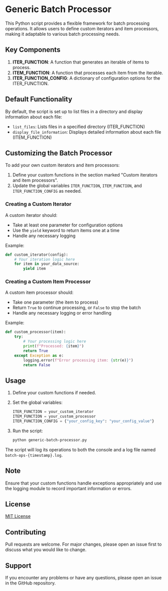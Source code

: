 # Generic Batch Processor

This Python script provides a flexible framework for batch processing operations. It allows users to define custom iterators and item processors, making it adaptable to various batch processing needs.

## Key Components

1. **ITER_FUNCTION**: A function that generates an iterable of items to process.
2. **ITEM_FUNCTION**: A function that processes each item from the iterable.
3. **ITER_FUNCTION_CONFIG**: A dictionary of configuration options for the ITER_FUNCTION.

## Default Functionality

By default, the script is set up to list files in a directory and display information about each file:

- `list_files`: Lists files in a specified directory (ITER_FUNCTION)
- `display_file_information`: Displays detailed information about each file (ITEM_FUNCTION)

## Customizing the Batch Processor

To add your own custom iterators and item processors:

1. Define your custom functions in the section marked "Custom iterators and item processors".
2. Update the global variables `ITER_FUNCTION`, `ITEM_FUNCTION`, and `ITER_FUNCTION_CONFIG` as needed.

### Creating a Custom Iterator

A custom iterator should:
- Take at least one parameter for configuration options
- Use the `yield` keyword to return items one at a time
- Handle any necessary logging

Example:

```python
def custom_iterator(config):
    # Your iteration logic here
    for item in your_data_source:
        yield item
```

### Creating a Custom Item Processor

A custom item processor should:
- Take one parameter (the item to process)
- Return `True` to continue processing, or `False` to stop the batch
- Handle any necessary logging or error handling

Example:

```python
def custom_processor(item):
    try:
        # Your processing logic here
        print(f"Processed: {item}")
        return True
    except Exception as e:
        logging.error(f"Error processing item: {str(e)}")
        return False
```

## Usage

1. Define your custom functions if needed.
2. Set the global variables:

   ```python
   ITER_FUNCTION = your_custom_iterator
   ITEM_FUNCTION = your_custom_processor
   ITER_FUNCTION_CONFIG = {"your_config_key": "your_config_value"}
   ```

3. Run the script:

   ```bash
   python generic-batch-processor.py
   ```

The script will log its operations to both the console and a log file named `batch-ops-{timestamp}.log`.

## Note

Ensure that your custom functions handle exceptions appropriately and use the logging module to record important information or errors.

## License

[MIT License](https://opensource.org/licenses/MIT)

## Contributing

Pull requests are welcome. For major changes, please open an issue first to discuss what you would like to change.

## Support

If you encounter any problems or have any questions, please open an issue in the GitHub repository.
